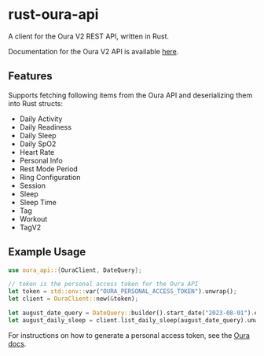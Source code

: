 # rust-oura-api

A client for the Oura V2 REST API, written in Rust.

Documentation for the Oura V2 API is available [here](https://cloud.ouraring.com/v2/doc).

## Features

Supports fetching following items from the Oura API and deserializing them into Rust structs:
-   Daily Activity
-   Daily Readiness
-   Daily Sleep
-   Daily SpO2
-   Heart Rate
-   Personal Info
-   Rest Mode Period
-   Ring Configuration
-   Session
-   Sleep
-   Sleep Time
-   Tag
-   Workout
-   TagV2

## Example Usage

```rust
use oura_api::{OuraClient, DateQuery};

// token is the personal access token for the Oura API
let token = std::env::var("OURA_PERSONAL_ACCESS_TOKEN").unwrap();
let client = OuraClient::new(&token);

let august_date_query = DateQuery::builder().start_date("2023-08-01").end_date("2023-08-31").build();
let august_daily_sleep = client.list_daily_sleep(august_date_query).unwrap();
```

For instructions on how to generate a personal access token, see the [Oura docs](https://cloud.ouraring.com/docs/authentication#personal-access-tokens).
